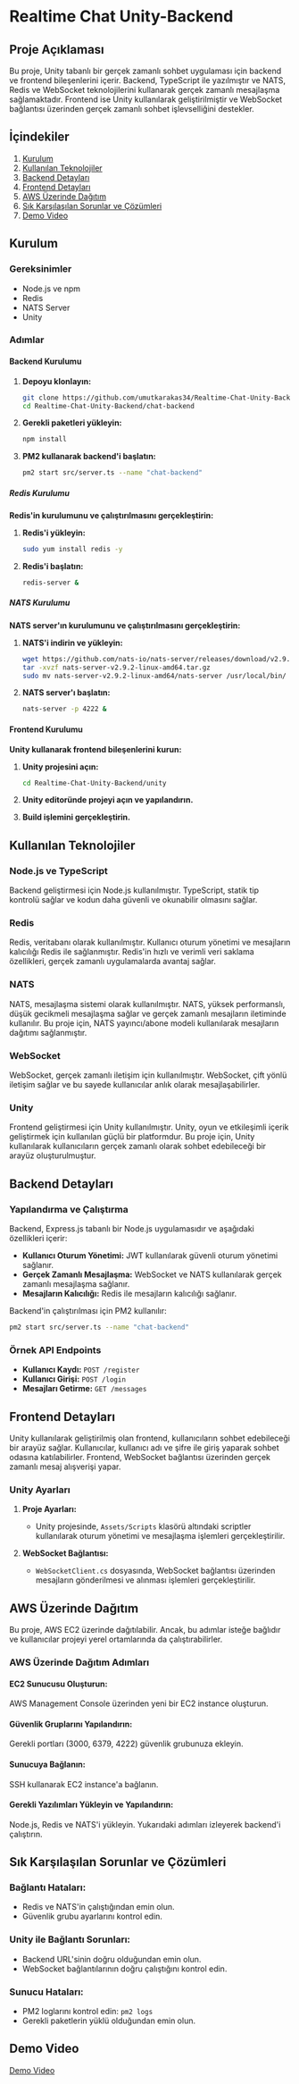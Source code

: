 # Realtime Chat Unity-Backend

## Proje Açıklaması

Bu proje, Unity tabanlı bir gerçek zamanlı sohbet uygulaması için backend ve frontend bileşenlerini içerir. Backend, TypeScript ile yazılmıştır ve NATS, Redis ve WebSocket teknolojilerini kullanarak gerçek zamanlı mesajlaşma sağlamaktadır. Frontend ise Unity kullanılarak geliştirilmiştir ve WebSocket bağlantısı üzerinden gerçek zamanlı sohbet işlevselliğini destekler.

## İçindekiler

1. [Kurulum](#kurulum)
2. [Kullanılan Teknolojiler](#kullanılan-teknolojiler)
3. [Backend Detayları](#backend-detayları)
4. [Frontend Detayları](#frontend-detayları)
5. [AWS Üzerinde Dağıtım](#aws-üzerinde-dağıtım)
6. [Sık Karşılaşılan Sorunlar ve Çözümleri](#sık-karşılaşılan-sorunlar-ve-çözümleri)
7. [Demo Video](#demo-video)

## Kurulum

### Gereksinimler

- Node.js ve npm
- Redis
- NATS Server
- Unity

### Adımlar

#### Backend Kurulumu

1. **Depoyu klonlayın:**

   ```bash
   git clone https://github.com/umutkarakas34/Realtime-Chat-Unity-Backend.git
   cd Realtime-Chat-Unity-Backend/chat-backend
   ```

2. **Gerekli paketleri yükleyin:**

   ```bash
   npm install
   ```

3. **PM2 kullanarak backend'i başlatın:**

   ```bash
   pm2 start src/server.ts --name "chat-backend"
   ```

##### Redis Kurulumu

**Redis'in kurulumunu ve çalıştırılmasını gerçekleştirin:**

1. **Redis'i yükleyin:**

   ```bash
   sudo yum install redis -y
   ```

2. **Redis'i başlatın:**

   ```bash
   redis-server &
   ```

##### NATS Kurulumu

**NATS server'ın kurulumunu ve çalıştırılmasını gerçekleştirin:**

1. **NATS'i indirin ve yükleyin:**

   ```bash
   wget https://github.com/nats-io/nats-server/releases/download/v2.9.2/nats-server-v2.9.2-linux-amd64.tar.gz
   tar -xvzf nats-server-v2.9.2-linux-amd64.tar.gz
   sudo mv nats-server-v2.9.2-linux-amd64/nats-server /usr/local/bin/
   ```

2. **NATS server'ı başlatın:**

   ```bash
   nats-server -p 4222 &
   ```

#### Frontend Kurulumu

**Unity kullanarak frontend bileşenlerini kurun:**

1. **Unity projesini açın:**

   ```bash
   cd Realtime-Chat-Unity-Backend/unity
   ```

2. **Unity editoründe projeyi açın ve yapılandırın.**

3. **Build işlemini gerçekleştirin.**

## Kullanılan Teknolojiler

### Node.js ve TypeScript

Backend geliştirmesi için Node.js kullanılmıştır. TypeScript, statik tip kontrolü sağlar ve kodun daha güvenli ve okunabilir olmasını sağlar.

### Redis

Redis, veritabanı olarak kullanılmıştır. Kullanıcı oturum yönetimi ve mesajların kalıcılığı Redis ile sağlanmıştır. Redis'in hızlı ve verimli veri saklama özellikleri, gerçek zamanlı uygulamalarda avantaj sağlar.

### NATS

NATS, mesajlaşma sistemi olarak kullanılmıştır. NATS, yüksek performanslı, düşük gecikmeli mesajlaşma sağlar ve gerçek zamanlı mesajların iletiminde kullanılır. Bu proje için, NATS yayıncı/abone modeli kullanılarak mesajların dağıtımı sağlanmıştır.

### WebSocket

WebSocket, gerçek zamanlı iletişim için kullanılmıştır. WebSocket, çift yönlü iletişim sağlar ve bu sayede kullanıcılar anlık olarak mesajlaşabilirler.

### Unity

Frontend geliştirmesi için Unity kullanılmıştır. Unity, oyun ve etkileşimli içerik geliştirmek için kullanılan güçlü bir platformdur. Bu proje için, Unity kullanılarak kullanıcıların gerçek zamanlı olarak sohbet edebileceği bir arayüz oluşturulmuştur.

## Backend Detayları

### Yapılandırma ve Çalıştırma

Backend, Express.js tabanlı bir Node.js uygulamasıdır ve aşağıdaki özellikleri içerir:

- **Kullanıcı Oturum Yönetimi:** JWT kullanılarak güvenli oturum yönetimi sağlanır.
- **Gerçek Zamanlı Mesajlaşma:** WebSocket ve NATS kullanılarak gerçek zamanlı mesajlaşma sağlanır.
- **Mesajların Kalıcılığı:** Redis ile mesajların kalıcılığı sağlanır.

Backend'in çalıştırılması için PM2 kullanılır:

```bash
pm2 start src/server.ts --name "chat-backend"
```

### Örnek API Endpoints

- **Kullanıcı Kaydı:** `POST /register`
- **Kullanıcı Girişi:** `POST /login`
- **Mesajları Getirme:** `GET /messages`

## Frontend Detayları

Unity kullanılarak geliştirilmiş olan frontend, kullanıcıların sohbet edebileceği bir arayüz sağlar. Kullanıcılar, kullanıcı adı ve şifre ile giriş yaparak sohbet odasına katılabilirler. Frontend, WebSocket bağlantısı üzerinden gerçek zamanlı mesaj alışverişi yapar.

### Unity Ayarları

1. **Proje Ayarları:**

   - Unity projesinde, `Assets/Scripts` klasörü altındaki scriptler kullanılarak oturum yönetimi ve mesajlaşma işlemleri gerçekleştirilir.

2. **WebSocket Bağlantısı:**
   - `WebSocketClient.cs` dosyasında, WebSocket bağlantısı üzerinden mesajların gönderilmesi ve alınması işlemleri gerçekleştirilir.

## AWS Üzerinde Dağıtım

Bu proje, AWS EC2 üzerinde dağıtılabilir. Ancak, bu adımlar isteğe bağlıdır ve kullanıcılar projeyi yerel ortamlarında da çalıştırabilirler.

### AWS Üzerinde Dağıtım Adımları

#### EC2 Sunucusu Oluşturun:

AWS Management Console üzerinden yeni bir EC2 instance oluşturun.

#### Güvenlik Gruplarını Yapılandırın:

Gerekli portları (3000, 6379, 4222) güvenlik grubunuza ekleyin.

#### Sunucuya Bağlanın:

SSH kullanarak EC2 instance'a bağlanın.

#### Gerekli Yazılımları Yükleyin ve Yapılandırın:

Node.js, Redis ve NATS'i yükleyin.
Yukarıdaki adımları izleyerek backend'i çalıştırın.

## Sık Karşılaşılan Sorunlar ve Çözümleri

### Bağlantı Hataları:

- Redis ve NATS'in çalıştığından emin olun.
- Güvenlik grubu ayarlarını kontrol edin.

### Unity ile Bağlantı Sorunları:

- Backend URL'sinin doğru olduğundan emin olun.
- WebSocket bağlantılarının doğru çalıştığını kontrol edin.

### Sunucu Hataları:

- PM2 loglarını kontrol edin: `pm2 logs`
- Gerekli paketlerin yüklü olduğundan emin olun.


## Demo Video

[Demo Video](https://www.youtube.com/watch?v=OqqXZhoEqwM)
